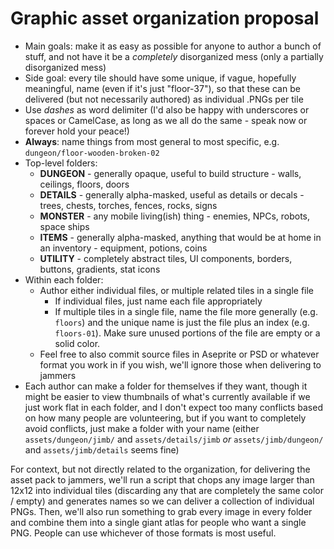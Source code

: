 # Graphic asset organization proposal
* Main goals: make it as easy as possible for anyone to author a bunch of stuff, and not have it be a _completely_ disorganized mess (only a partially disorganized mess)
* Side goal: every tile should have some unique, if vague, hopefully meaningful, name (even if it's just "floor-37"), so that these can be delivered (but not necessarily authored) as individual .PNGs per tile
* Use _dashes_ as word delimiter (I'd also be happy with underscores or spaces or CamelCase, as long as we all do the same - speak now or forever hold your peace!)
* **Always**: name things from most general to most specific, e.g. `dungeon/floor-wooden-broken-02`
* Top-level folders:
  * **DUNGEON** - generally opaque, useful to build structure - walls, ceilings, floors, doors
  * **DETAILS** - generally alpha-masked, useful as details or decals - trees, chests, torches, fences, rocks, signs
  * **MONSTER** - any mobile living(ish) thing - enemies, NPCs, robots, space ships
  * **ITEMS** - generally alpha-masked, anything that would be at home in an inventory - equipment, potions, coins
  * **UTILITY** - completely abstract tiles, UI components, borders, buttons, gradients, stat icons
* Within each folder:
  * Author either individual files, or multiple related tiles in a single file
    * If individual files, just name each file appropriately
    * If multiple tiles in a single file, name the file more generally (e.g. `floors`) and the unique name is just the file plus an index (e.g. `floors-01`).  Make sure unused portions of the file are empty or a solid color.
  * Feel free to also commit source files in Aseprite or PSD or whatever format you work in if you wish, we'll ignore those when delivering to jammers
* Each author can make a folder for themselves if they want, though it might be easier to view thumbnails of what's currently available if we just work flat in each folder, and I don't expect too many conflicts based on how many people are volunteering, but if you want to completely avoid conflicts, just make a folder with your name (either `assets/dungeon/jimb/` and `assets/details/jimb` *or* `assets/jimb/dungeon/` and `assets/jimb/details` seems fine)

For context, but not directly related to the organization, for delivering the asset pack to jammers, we'll run a script that chops any image larger than 12x12 into individual tiles (discarding any that are completely the same color / empty) and generates names so we can deliver a collection of individual PNGs.  Then, we'll also run something to grab every image in every folder and combine them into a single giant atlas for people who want a single PNG.  People can use whichever of those formats is most useful.
